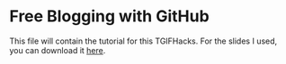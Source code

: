 # Free Blogging with GitHub

This file will contain the tutorial for this TGIFHacks. For the slides I used, you can download it [here](https://github.com/ntuoss/Workshops/raw/master/TGIFHacks%20%2355%20-%20Free%20Blogging%20with%20GitHub/slides.pdf).
